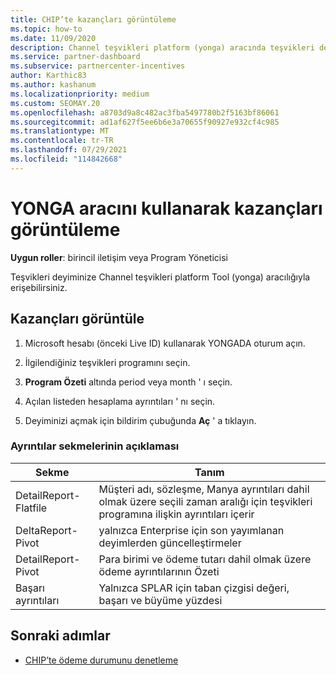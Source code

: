 ```yaml
---
title: CHIP’te kazançları görüntüleme
ms.topic: how-to
ms.date: 11/09/2020
description: Channel teşvikleri platform (yonga) aracında teşvikleri deyiminizi ve gelirlerinizi görüntülemeyi öğrenin.
ms.service: partner-dashboard
ms.subservice: partnercenter-incentives
author: Karthic83
ms.author: kashanum
ms.localizationpriority: medium
ms.custom: SEOMAY.20
ms.openlocfilehash: a8703d9a8c482ac3fba5497780b2f5163bf86061
ms.sourcegitcommit: ad1af627f5ee6b6e3a70655f90927e932cf4c985
ms.translationtype: MT
ms.contentlocale: tr-TR
ms.lasthandoff: 07/29/2021
ms.locfileid: "114842668"
---
```

# <a name="view-earnings-using-the-chip-tool"></a>YONGA aracını kullanarak kazançları görüntüleme

**Uygun roller**: birincil iletişim veya Program Yöneticisi

Teşvikleri deyiminize Channel teşvikleri platform Tool (yonga) aracılığıyla erişebilirsiniz.

## <a name="view-earnings"></a>Kazançları görüntüle

1. Microsoft hesabı (önceki Live ID) kullanarak YONGADA oturum açın.

2. İlgilendiğiniz teşvikleri programını seçin.

3. **Program Özeti** altında period veya month ' ı seçin. 
1. Açılan listeden hesaplama ayrıntıları ' nı seçin.
1.  Deyiminizi açmak için bildirim çubuğunda **Aç** ' a tıklayın.

### <a name="explanation-of-details-tabs"></a>Ayrıntılar sekmelerinin açıklaması

|**Sekme**|**Tanım**|
|-------------|--------------------------|
|DetailReport-Flatfile|Müşteri adı, sözleşme, Manya ayrıntıları dahil olmak üzere seçili zaman aralığı için teşvikleri programına ilişkin ayrıntıları içerir|
|DeltaReport-Pivot|yalnızca Enterprise için son yayımlanan deyimlerden güncelleştirmeler|
|DetailReport-Pivot|Para birimi ve ödeme tutarı dahil olmak üzere ödeme ayrıntılarının Özeti|
|Başarı ayrıntıları|Yalnızca SPLAR için taban çizgisi değeri, başarı ve büyüme yüzdesi|

## <a name="next-steps"></a>Sonraki adımlar

- [CHIP’te ödeme durumunu denetleme](chip-payment-status.md)